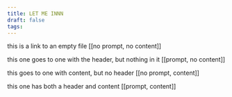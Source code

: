 ```yaml
---
title: LET ME INNN
draft: false
tags:
---
```

this is a link to an empty file [[no prompt, no content]]

this one goes to one with the header, but nothing in it [[prompt, no content]]

this goes to one with content, but no header [[no prompt, content]]

this one has both a header and content [[prompt, content]]
